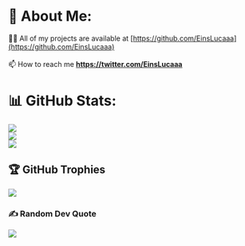 # 💫 About Me:
👨‍💻 All of my projects are available at [https://github.com/EinsLucaaa](https://github.com/EinsLucaaa)<br><br>📫 How to reach me **https://twitter.com/EinsLucaaa**

# 📊 GitHub Stats:
![](https://github-readme-stats.vercel.app/api?username=EinsLucaaa&theme=dark&hide_border=true&include_all_commits=true&count_private=true)<br/>
![](https://github-readme-streak-stats.herokuapp.com/?user=EinsLucaaa&theme=dark&hide_border=true)<br/>
![](https://github-readme-stats.vercel.app/api/top-langs/?username=EinsLucaaa&theme=dark&hide_border=true&include_all_commits=true&count_private=true&layout=compact)

## 🏆 GitHub Trophies
![](https://github-profile-trophy.vercel.app/?username=EinsLucaaa&theme=radical&no-frame=false&no-bg=false&margin-w=4)

### ✍️ Random Dev Quote
![](https://quotes-github-readme.vercel.app/api?type=horizontal&theme=radical)


